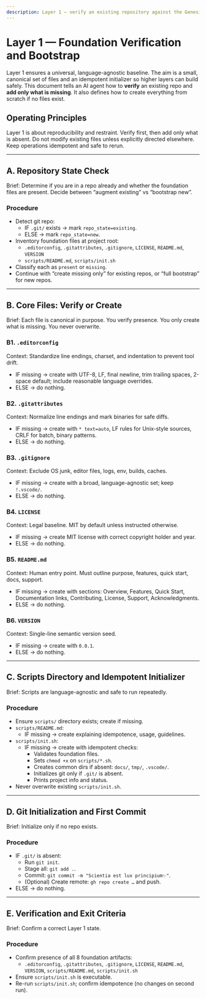 ```yaml
---
description: Layer 1 — verify an existing repository against the Genesis foundation and bootstrap missing pieces without overwriting; also supports clean bootstrap from scratch.
---
```


<!-- memory-bank/instructions/layer-1-verify-and-bootstrap.instructions.md -->

# Layer 1 — Foundation Verification and Bootstrap

Layer 1 ensures a universal, language-agnostic baseline. The aim is a small, canonical set of files and an idempotent initializer so higher layers can build safely. This document tells an AI agent how to **verify** an existing repo and **add only what is missing**. It also defines how to create everything from scratch if no files exist.

## Operating Principles

Layer 1 is about reproducibility and restraint. Verify first, then add only what is absent. Do not modify existing files unless explicitly directed elsewhere. Keep operations idempotent and safe to rerun.

---

## A. Repository State Check

Brief: Determine if you are in a repo already and whether the foundation files are present. Decide between “augment existing” vs “bootstrap new”.

### Procedure
- Detect git repo:
  - IF `.git/` exists → mark `repo_state=existing`.
  - ELSE → mark `repo_state=new`.
- Inventory foundation files at project root:
  - `.editorconfig`, `.gitattributes`, `.gitignore`, `LICENSE`, `README.md`, `VERSION`
  - `scripts/README.md`, `scripts/init.sh`
- Classify each as `present` or `missing`.
- Continue with “create missing only” for existing repos, or “full bootstrap” for new repos.

---

## B. Core Files: Verify or Create

Brief: Each file is canonical in purpose. You verify presence. You only create what is missing. You never overwrite.

### B1. `.editorconfig`
Context: Standardize line endings, charset, and indentation to prevent tool drift.
- IF missing → create with UTF-8, LF, final newline, trim trailing spaces, 2-space default; include reasonable language overrides.
- ELSE → do nothing.

### B2. `.gitattributes`
Context: Normalize line endings and mark binaries for safe diffs.
- IF missing → create with `* text=auto`, LF rules for Unix-style sources, CRLF for batch, binary patterns.
- ELSE → do nothing.

### B3. `.gitignore`
Context: Exclude OS junk, editor files, logs, env, builds, caches.
- IF missing → create with a broad, language-agnostic set; keep `!.vscode/`.
- ELSE → do nothing.

### B4. `LICENSE`
Context: Legal baseline. MIT by default unless instructed otherwise.
- IF missing → create MIT license with correct copyright holder and year.
- ELSE → do nothing.

### B5. `README.md`
Context: Human entry point. Must outline purpose, features, quick start, docs, support.
- IF missing → create with sections: Overview, Features, Quick Start, Documentation links, Contributing, License, Support, Acknowledgments.
- ELSE → do nothing.

### B6. `VERSION`
Context: Single-line semantic version seed.
- IF missing → create with `0.0.1`.
- ELSE → do nothing.

---

## C. Scripts Directory and Idempotent Initializer

Brief: Scripts are language-agnostic and safe to run repeatedly.

### Procedure
- Ensure `scripts/` directory exists; create if missing.
- `scripts/README.md`:
  - IF missing → create explaining idempotence, usage, guidelines.
- `scripts/init.sh`:
  - IF missing → create with idempotent checks:
    - Validates foundation files.
    - Sets `chmod +x` on `scripts/*.sh`.
    - Creates common dirs if absent: `docs/`, `tmp/`, `.vscode/`.
    - Initializes git only if `.git/` is absent.
    - Prints project info and status.
- Never overwrite existing `scripts/init.sh`.

---

## D. Git Initialization and First Commit

Brief: Initialize only if no repo exists.

### Procedure
- IF `.git/` is absent:
  - Run `git init`.
  - Stage all: `git add .`.
  - Commit: `git commit -m "Scientia est lux principium✨"`.
  - (Optional) Create remote: `gh repo create …` and push.
- ELSE → do nothing.

---

## E. Verification and Exit Criteria

Brief: Confirm a correct Layer 1 state.

### Procedure
- Confirm presence of all 8 foundation artifacts:
  - `.editorconfig`, `.gitattributes`, `.gitignore`, `LICENSE`, `README.md`, `VERSION`, `scripts/README.md`, `scripts/init.sh`
- Ensure `scripts/init.sh` is executable.
- Re-run `scripts/init.sh`; confirm idempotence (no changes on second run).
